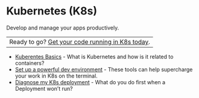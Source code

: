 # Kubernetes (K8s)

Develop and manage your apps productively.

|   |
|---|
|Ready to go? [Get your code running in K8s today](quick-start).|

* [Kuberentes Basics](concepts/basics) - What is Kubernetes and how is it related to containers?
* [Set up a powerful dev environment](howtos/devenv) - These tools can help supercharge your work in K8s on the terminal.
* [Diagnose my K8s deployment](howtos/debug) - What do you do first when a Deployment won’t run?